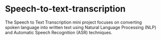 # Speech-to-text-transcription
The Speech to Text Transcription mini project focuses on converting spoken language into written text using Natural Language Processing (NLP) and Automatic Speech Recognition (ASR) techniques. 
